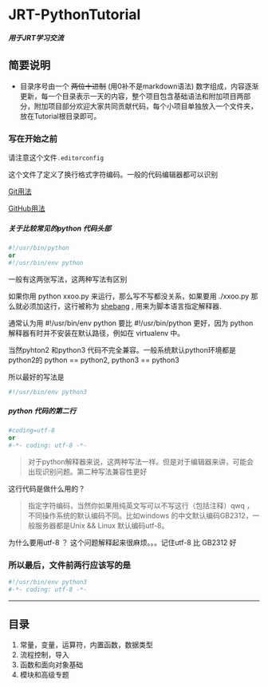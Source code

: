 # JRT-PythonTutorial
**_用于JRT学习交流_**
## 简要说明
- 目录序号由一个 ~~两位十进制~~ (用0补不是markdown语法) 数字组成，内容逐渐更新，每一个目录表示一天的内容，整个项目包含基础语法和附加项目两部分，附加项目部分欢迎大家共同贡献代码，每个小项目单独放入一个文件夹，放在Tutorial根目录即可。

### 写在开始之前

请注意这个文件`.editorconfig`

这个文件了定义了换行格式字符编码。一般的代码编辑器都可以识别


[Git用法](./01/Git-Tutorial.md)

[GitHub用法](./01/GithubTutorial.md)

##### 关于比较常见的python 代码头部
```python
#!/usr/bin/python
or
#!/usr/bin/env python
```
一般有这两张写法，这两种写法有区别

如果你用 python xxoo.py 来运行，那么写不写都没关系，如果要用 ./xxoo.py 那么就必须加这行，这行被称为 [shebang](https://zh.wikipedia.org/wiki/Shebang) , 用来为脚本语言指定解释器.

通常认为用 #!/usr/bin/env python 要比 #!/usr/bin/python 更好，因为 python 解释器有时并不安装在默认路径，例如在 virtualenv 中。

当然pyhton2 和python3 代码不完全兼容。一般系统默认python环境都是python2的  python == python2, python3 == python3

所以最好的写法是

```python
#!/usr/bin/env python3
```

##### python 代码的第二行
```python
#coding=utf-8
or
#-*- coding: utf-8 -*-
```
> 对于python解释器来说，这两种写法一样。但是对于编辑器来讲，可能会出现识别问题。第二种写法兼容性更好

这行代码是做什么用的？

> 指定字符编码，当然你如果用纯英文写可以不写这行（包括注释）qwq ， 不同操作系统的默认编码不同。比如windows 的中文默认编码GB2312，一般服务器都是Unix && Linux 默认编码utf-8。

为什么要用utf-8 ？ 这个问题解释起来很麻烦。。。记住utf-8 比 GB2312 好


### 所以最后，文件前两行应该写的是

```python
#!/usr/bin/env python3
#-*- coding: utf-8 -*-
```

***

## 目录
1. 常量，变量，运算符，内置函数，数据类型
2. 流程控制，导入
3. 函数和面向对象基础
4. 模块和高级专题
